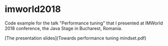 # imworld2018
Code example for the talk "Performance tuning" that I presented at IMWorld 2018 conference, the Java Stage in Bucharest, Romania.

[The presentation slides](Towards performance tuning mindset.pdf)
